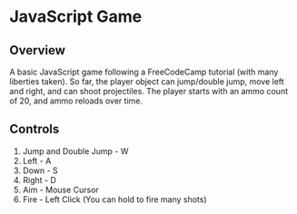 # JavaScript Game

## Overview
A basic JavaScript game following a FreeCodeCamp tutorial (with many liberties taken). So far, the player object can jump/double jump, move left and right, and can shoot projectiles. The player starts with an ammo count of 20, and ammo reloads over time. 

## Controls
1. Jump and Double Jump - W
2. Left - A
3. Down - S
4. Right - D
5. Aim - Mouse Cursor
6. Fire - Left Click (You can hold to fire many shots)

